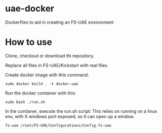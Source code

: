 # uae-docker
Dockerfiles to aid in creating an FS-UAE environment

# How to use
Clone, checkout or download thi repository.

Replace all files in FS-UAE/Kickstart with real files.

Create docker image with this command:
```
sudo docker build . -t docker-uae
```
Run the docker container with this:
```
sudo bash ./run.sh
```
In the contianer, execute the run.sh script:
This relies on running on a linux env, with X windows port exposed, so it can open up a window.
```
fs-uae /root/FS-UAE/Configurations/Config.fs-uae
```
